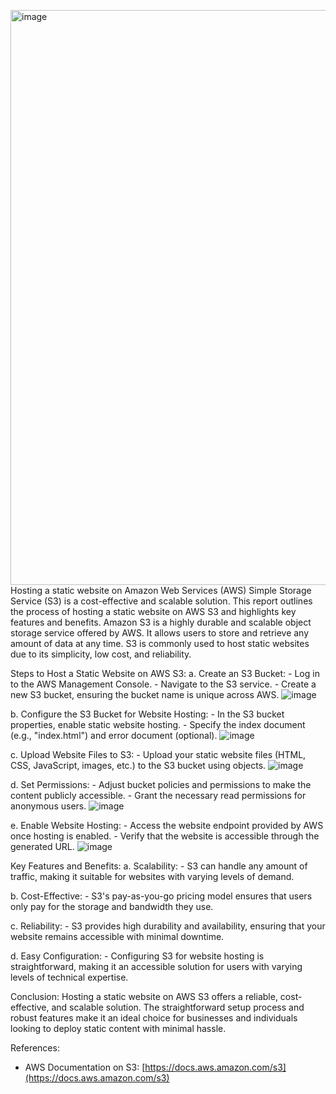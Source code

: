 <img width="920" alt="image" src="https://github.com/championel/Host-Static-Website-using-AWS-S3/assets/95048371/38511b7e-720b-45f2-ac1d-1c4a76308005">Hosting a static website on Amazon Web Services (AWS) Simple Storage Service (S3) is a cost-effective and scalable solution. This report outlines the process of hosting a static website on AWS S3 and highlights key features and benefits.
 Amazon S3 is a highly durable and scalable object storage service offered by AWS. It allows users to store and retrieve any amount of data at any time. S3 is commonly used to host static websites due to its simplicity, low cost, and reliability.

Steps to Host a Static Website on AWS S3:
   a. Create an S3 Bucket:
      - Log in to the AWS Management Console.
      - Navigate to the S3 service.
      - Create a new S3 bucket, ensuring the bucket name is unique across AWS.
![image](https://github.com/championel/Host-Static-Website-using-AWS-S3/assets/95048371/39344a91-4a42-42ec-b947-f13c2061c080)

 
   b. Configure the S3 Bucket for Website Hosting:
      - In the S3 bucket properties, enable static website hosting.
      - Specify the index document (e.g., "index.html") and error document (optional).
 ![image](https://github.com/championel/Host-Static-Website-using-AWS-S3/assets/95048371/894bb51d-26ef-4003-b569-907c35bc43d4)

   c. Upload Website Files to S3:
      - Upload your static website files (HTML, CSS, JavaScript, images, etc.) to the S3 bucket using  objects.
 ![image](https://github.com/championel/Host-Static-Website-using-AWS-S3/assets/95048371/23867559-aa90-4549-94d0-6dd2b75d765c)

   d. Set Permissions:
      - Adjust bucket policies and permissions to make the content publicly accessible.
      - Grant the necessary read permissions for anonymous users.
     ![image](https://github.com/championel/Host-Static-Website-using-AWS-S3/assets/95048371/848061c2-a954-4965-a06a-a2206acb8663)

   e. Enable Website Hosting:
      - Access the website endpoint provided by AWS once hosting is enabled.
      - Verify that the website is accessible through the generated URL.
 ![image](https://github.com/championel/Host-Static-Website-using-AWS-S3/assets/95048371/9cc0cd3d-e6b6-433e-b788-a17a4790dcb4)

Key Features and Benefits:
   a. Scalability:
      - S3 can handle any amount of traffic, making it suitable for websites with varying levels of demand.

   b. Cost-Effective:
      - S3's pay-as-you-go pricing model ensures that users only pay for the storage and bandwidth they use.

   c. Reliability:
      - S3 provides high durability and availability, ensuring that your website remains accessible with minimal downtime.

   d. Easy Configuration:
      - Configuring S3 for website hosting is straightforward, making it an accessible solution for users with varying levels of technical expertise.

Conclusion:
   Hosting a static website on AWS S3 offers a reliable, cost-effective, and scalable solution. The straightforward setup process and robust features make it an ideal choice for businesses and individuals looking to deploy static content with minimal hassle.

References:
   - AWS Documentation on S3: [https://docs.aws.amazon.com/s3](https://docs.aws.amazon.com/s3)

